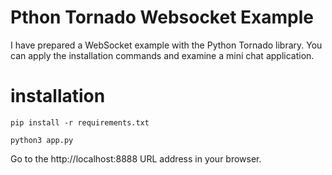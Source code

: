 # Pthon Tornado Websocket Example

I have prepared a WebSocket example with the Python Tornado library. You can apply the installation commands and examine a mini chat application.

# installation

```console
pip install -r requirements.txt
```

```console
python3 app.py
```

Go to the http://localhost:8888 URL address in your browser.
